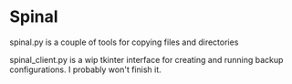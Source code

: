 Spinal
========

spinal.py is a couple of tools for copying files and directories

spinal_client.py is a wip tkinter interface for creating and running backup configurations. I probably won't finish it.
